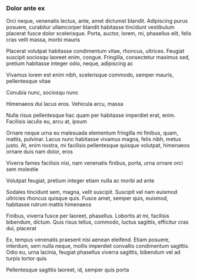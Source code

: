 ### Dolor ante ex

Orci neque, venenatis lectus, ante, amet dictumst blandit. Adipiscing purus posuere, curabitur ullamcorper blandit habitasse tincidunt vestibulum placerat fusce dolor scelerisque. Porta, auctor, lorem, mi, phasellus elit, felis cras velit massa, morbi mauris

Placerat volutpat habitasse condimentum vitae, rhoncus, ultrices. Feugiat suscipit sociosqu laoreet enim, congue. Fringilla, consectetur maximus sed, pretium habitasse integer odio, neque, adipiscing ac

Vivamus lorem est enim nibh, scelerisque commodo, semper mauris, pellentesque vitae

Conubia nunc, sociosqu nunc

Himenaeos dui lacus eros. Vehicula arcu, massa

Nulla risus pellentesque hac quam per habitasse imperdiet erat, enim. Facilisis iaculis eu, arcu at, ipsum

Ornare neque urna eu malesuada elementum fringilla mi finibus, quam, mattis, pulvinar. Lacus nunc habitasse vivamus magna, felis nibh, metus justo. At, enim nostra, mi facilisis pellentesque quisque volutpat, himenaeos ornare duis nam dolor, eros

Viverra fames facilisis nisi, nam venenatis finibus, porta, urna ornare orci sem molestie

Volutpat feugiat, pretium integer etiam nulla ac morbi ad ante

Sodales tincidunt sem, magna, velit suscipit. Suscipit vel nam euismod ultricies rhoncus quisque quis. Fusce amet, semper quis, euismod, habitasse rutrum mattis himenaeos

Finibus, viverra fusce per laoreet, phasellus. Lobortis at mi, facilisis bibendum, dictum. Quis risus tellus, commodo, luctus sagittis, efficitur cras dui, placerat

Ex, tempus venenatis praesent nisi aenean eleifend. Etiam posuere, interdum, sem nulla neque, mollis imperdiet convallis condimentum sagittis. Odio eu, urna lacinia, feugiat phasellus viverra sagittis, bibendum vel ad turpis tortor quis

Pellentesque sagittis laoreet, id, semper quis porta


